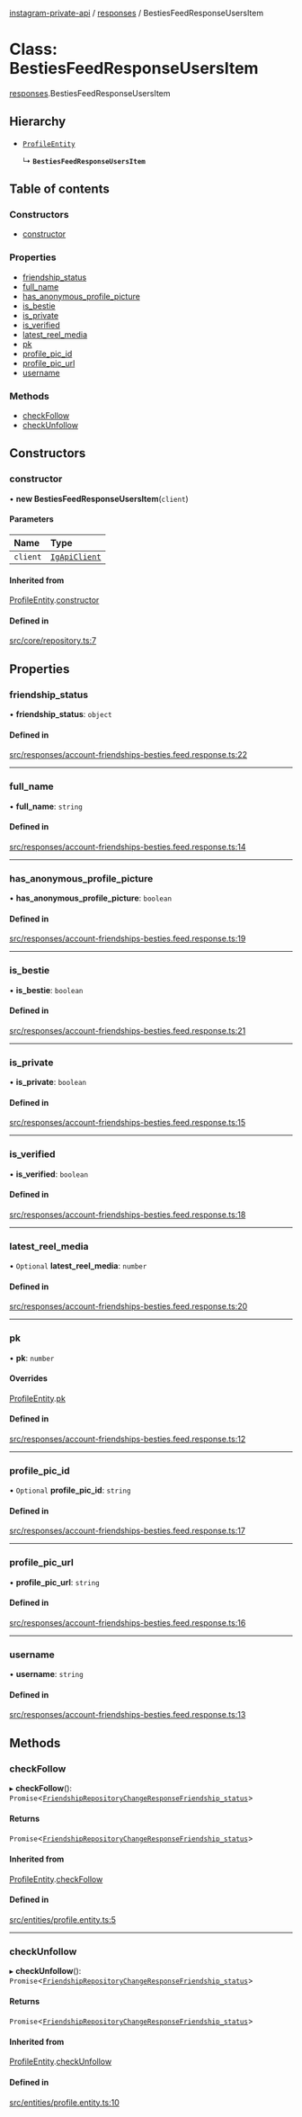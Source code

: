 [instagram-private-api](../../README.md) / [responses](../../modules/responses.md) / BestiesFeedResponseUsersItem

# Class: BestiesFeedResponseUsersItem

[responses](../../modules/responses.md).BestiesFeedResponseUsersItem

## Hierarchy

- [`ProfileEntity`](../entities/ProfileEntity.md)

  ↳ **`BestiesFeedResponseUsersItem`**

## Table of contents

### Constructors

- [constructor](BestiesFeedResponseUsersItem.md#constructor)

### Properties

- [friendship\_status](BestiesFeedResponseUsersItem.md#friendship_status)
- [full\_name](BestiesFeedResponseUsersItem.md#full_name)
- [has\_anonymous\_profile\_picture](BestiesFeedResponseUsersItem.md#has_anonymous_profile_picture)
- [is\_bestie](BestiesFeedResponseUsersItem.md#is_bestie)
- [is\_private](BestiesFeedResponseUsersItem.md#is_private)
- [is\_verified](BestiesFeedResponseUsersItem.md#is_verified)
- [latest\_reel\_media](BestiesFeedResponseUsersItem.md#latest_reel_media)
- [pk](BestiesFeedResponseUsersItem.md#pk)
- [profile\_pic\_id](BestiesFeedResponseUsersItem.md#profile_pic_id)
- [profile\_pic\_url](BestiesFeedResponseUsersItem.md#profile_pic_url)
- [username](BestiesFeedResponseUsersItem.md#username)

### Methods

- [checkFollow](BestiesFeedResponseUsersItem.md#checkfollow)
- [checkUnfollow](BestiesFeedResponseUsersItem.md#checkunfollow)

## Constructors

### constructor

• **new BestiesFeedResponseUsersItem**(`client`)

#### Parameters

| Name | Type |
| :------ | :------ |
| `client` | [`IgApiClient`](../index/IgApiClient.md) |

#### Inherited from

[ProfileEntity](../entities/ProfileEntity.md).[constructor](../entities/ProfileEntity.md#constructor)

#### Defined in

[src/core/repository.ts:7](https://github.com/Nerixyz/instagram-private-api/blob/b3351b9/src/core/repository.ts#L7)

## Properties

### friendship\_status

• **friendship\_status**: `object`

#### Defined in

[src/responses/account-friendships-besties.feed.response.ts:22](https://github.com/Nerixyz/instagram-private-api/blob/b3351b9/src/responses/account-friendships-besties.feed.response.ts#L22)

___

### full\_name

• **full\_name**: `string`

#### Defined in

[src/responses/account-friendships-besties.feed.response.ts:14](https://github.com/Nerixyz/instagram-private-api/blob/b3351b9/src/responses/account-friendships-besties.feed.response.ts#L14)

___

### has\_anonymous\_profile\_picture

• **has\_anonymous\_profile\_picture**: `boolean`

#### Defined in

[src/responses/account-friendships-besties.feed.response.ts:19](https://github.com/Nerixyz/instagram-private-api/blob/b3351b9/src/responses/account-friendships-besties.feed.response.ts#L19)

___

### is\_bestie

• **is\_bestie**: `boolean`

#### Defined in

[src/responses/account-friendships-besties.feed.response.ts:21](https://github.com/Nerixyz/instagram-private-api/blob/b3351b9/src/responses/account-friendships-besties.feed.response.ts#L21)

___

### is\_private

• **is\_private**: `boolean`

#### Defined in

[src/responses/account-friendships-besties.feed.response.ts:15](https://github.com/Nerixyz/instagram-private-api/blob/b3351b9/src/responses/account-friendships-besties.feed.response.ts#L15)

___

### is\_verified

• **is\_verified**: `boolean`

#### Defined in

[src/responses/account-friendships-besties.feed.response.ts:18](https://github.com/Nerixyz/instagram-private-api/blob/b3351b9/src/responses/account-friendships-besties.feed.response.ts#L18)

___

### latest\_reel\_media

• `Optional` **latest\_reel\_media**: `number`

#### Defined in

[src/responses/account-friendships-besties.feed.response.ts:20](https://github.com/Nerixyz/instagram-private-api/blob/b3351b9/src/responses/account-friendships-besties.feed.response.ts#L20)

___

### pk

• **pk**: `number`

#### Overrides

[ProfileEntity](../entities/ProfileEntity.md).[pk](../entities/ProfileEntity.md#pk)

#### Defined in

[src/responses/account-friendships-besties.feed.response.ts:12](https://github.com/Nerixyz/instagram-private-api/blob/b3351b9/src/responses/account-friendships-besties.feed.response.ts#L12)

___

### profile\_pic\_id

• `Optional` **profile\_pic\_id**: `string`

#### Defined in

[src/responses/account-friendships-besties.feed.response.ts:17](https://github.com/Nerixyz/instagram-private-api/blob/b3351b9/src/responses/account-friendships-besties.feed.response.ts#L17)

___

### profile\_pic\_url

• **profile\_pic\_url**: `string`

#### Defined in

[src/responses/account-friendships-besties.feed.response.ts:16](https://github.com/Nerixyz/instagram-private-api/blob/b3351b9/src/responses/account-friendships-besties.feed.response.ts#L16)

___

### username

• **username**: `string`

#### Defined in

[src/responses/account-friendships-besties.feed.response.ts:13](https://github.com/Nerixyz/instagram-private-api/blob/b3351b9/src/responses/account-friendships-besties.feed.response.ts#L13)

## Methods

### checkFollow

▸ **checkFollow**(): `Promise`<[`FriendshipRepositoryChangeResponseFriendship_status`](../../interfaces/responses/FriendshipRepositoryChangeResponseFriendship_status.md)\>

#### Returns

`Promise`<[`FriendshipRepositoryChangeResponseFriendship_status`](../../interfaces/responses/FriendshipRepositoryChangeResponseFriendship_status.md)\>

#### Inherited from

[ProfileEntity](../entities/ProfileEntity.md).[checkFollow](../entities/ProfileEntity.md#checkfollow)

#### Defined in

[src/entities/profile.entity.ts:5](https://github.com/Nerixyz/instagram-private-api/blob/b3351b9/src/entities/profile.entity.ts#L5)

___

### checkUnfollow

▸ **checkUnfollow**(): `Promise`<[`FriendshipRepositoryChangeResponseFriendship_status`](../../interfaces/responses/FriendshipRepositoryChangeResponseFriendship_status.md)\>

#### Returns

`Promise`<[`FriendshipRepositoryChangeResponseFriendship_status`](../../interfaces/responses/FriendshipRepositoryChangeResponseFriendship_status.md)\>

#### Inherited from

[ProfileEntity](../entities/ProfileEntity.md).[checkUnfollow](../entities/ProfileEntity.md#checkunfollow)

#### Defined in

[src/entities/profile.entity.ts:10](https://github.com/Nerixyz/instagram-private-api/blob/b3351b9/src/entities/profile.entity.ts#L10)
